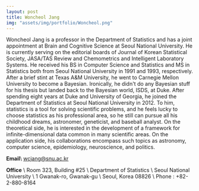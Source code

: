 ```yaml
---
layout: post
title: Woncheol Jang
img: "assets/img/portfolio/Woncheol.png"
---
```

Woncheol Jang is a professor in the Department of Statistics and has a joint appointment at Brain and Cognitive Science at Seoul National University. He is currently serving on the editorial boards of Journal of Korean Statistical Society, JASA/TAS Review and Chemometrics and Intelligent Laboratory Systems. He received his BS in Computer Science and Statistics and MS in Statistics both from Seoul National University in 1991 and 1993, respectively. After a brief stint at Texas A&M University, he went to Carnegie Mellon University to become a Bayesian. Ironically, he didn't do any Bayesian stuff for his thesis but landed back to the Bayesian world, ISDS, at Duke. After spending eight years at Duke and University of Georgia, he joined the Department of Statistics at Seoul National University in 2012. To him, statistics is a tool for solving scientific problems, and he feels lucky to choose statistics as his professional area, so he still can pursue all his childhood dreams, astronomer, geneticist, and baseball analyst. On the theoretical side, he is interested in the development of a framework for infinite-dimensional data common in many scientific areas. On the application side, his collaborations encompass such topics as astronomy, computer science, epidemiology, neuroscience, and politics.<br>

**Email**\\
 wcjang@snu.ac.kr
 
**Office** \\
Room 323, Building #25 \\
Department of Statistics \\
Seoul National University \\
1 Gwanak-ro, Gwanak-gu \\
Seoul, Korea 08826 \\
Phone : +82-2-880-8164

